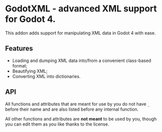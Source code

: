 # GodotXML - advanced XML support for Godot 4.

This addon adds support for manipulating XML data in Godot 4 with ease.

## Features

- Loading and dumping XML data into/from a convenient class-based format;
- Beautifying XML;
- Converting XML into dictionaries.

## API

All functions and attributes that are meant for use by you do not have `_` before their name
and are also listed before any internal function.

All other functions and attributes are **not meant** to be used by you, though you
can edit them as you like thanks to the license.
